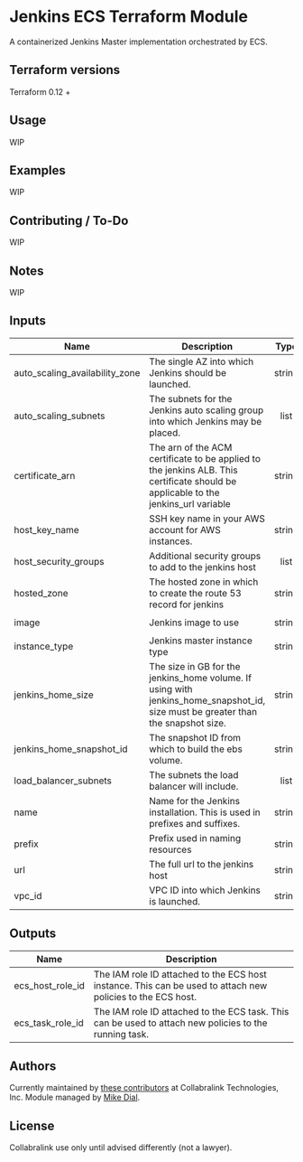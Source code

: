# Jenkins ECS Terraform Module

A containerized Jenkins Master implementation orchestrated by ECS.


## Terraform versions

Terraform 0.12 +


## Usage
WIP

## Examples
WIP

## Contributing / To-Do

WIP


## Notes

WIP

<!-- BEGINNING OF PRE-COMMIT-TERRAFORM DOCS HOOK -->
## Inputs

| Name | Description | Type | Default | Required |
|------|-------------|:----:|:-----:|:-----:|
| auto\_scaling\_availability\_zone | The single AZ into which Jenkins should be launched. | string | n/a | yes |
| auto\_scaling\_subnets | The subnets for the Jenkins auto scaling group into which Jenkins may be placed. | list | n/a | yes |
| certificate\_arn | The arn of the ACM certificate to be applied to the jenkins ALB.  This certificate should be applicable to the jenkins_url variable | string | n/a | yes |
| host\_key\_name | SSH key name in your AWS account for AWS instances. | string | n/a | yes |
| host\_security\_groups | Additional security groups to add to the jenkins host | list | `[]` | no |
| hosted\_zone | The hosted zone in which to create the route 53 record for jenkins | string | n/a | yes |
| image | Jenkins image to use | string | `"jenkins/jenkins:lts-centos"` | no |
| instance\_type | Jenkins master instance type | string | `"m5.xlarge"` | no |
| jenkins\_home\_size | The size in GB for the jenkins_home volume.  If using with jenkins_home_snapshot_id, size must be greater than the snapshot size. | string | `"50"` | no |
| jenkins\_home\_snapshot\_id | The snapshot ID from which to build the ebs volume. | string | `""` | no |
| load\_balancer\_subnets | The subnets the load balancer will include. | list | n/a | yes |
| name | Name for the Jenkins installation.  This is used in prefixes and suffixes. | string | n/a | yes |
| prefix | Prefix used in naming resources | string | `"jenkins"` | no |
| url | The full url to the jenkins host | string | n/a | yes |
| vpc\_id | VPC ID into which Jenkins is launched. | string | n/a | yes |

## Outputs

| Name | Description |
|------|-------------|
| ecs\_host\_role\_id | The IAM role ID attached to the ECS host instance.  This can be used to attach new policies to the ECS host. |
| ecs\_task\_role\_id | The IAM role ID attached to the ECS task.  This can be used to attach new policies to the running task. |

<!-- END OF PRE-COMMIT-TERRAFORM DOCS HOOK -->


## Authors

Currently maintained by [these contributors](https://gitlab.com/mdialcollabralinkcom/jenkins-eks/-/graphs/master) at Collabralink Technologies, Inc.
Module managed by [Mike Dial](https://gitlab.com/mdialcollabralinkcom).

## License

Collabralink use only until advised differently (not a lawyer).
